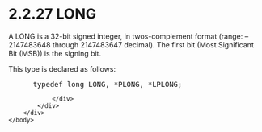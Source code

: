 <html dir="LTR" xmlns:mshelp="http://msdn.microsoft.com/mshelp" xmlns:ddue="http://ddue.schemas.microsoft.com/authoring/2003/5" xmlns:xlink="http://www.w3.org/1999/xlink" xmlns:tool="http://www.microsoft.com/tooltip">
    <head>
        <meta http-equiv="Content-Type" content="text/html; CHARSET=utf-8"></meta>
        <meta name="save" content="history"></meta>
        <title>2.2.27 LONG</title>
        <xml>
            <mshelp:toctitle title="2.2.27 LONG"></mshelp:toctitle>
            <mshelp:rltitle title="[MS-DTYP]: LONG"></mshelp:rltitle>
            <mshelp:keyword index="A" term="29d44d70-382f-4998-9d76-8a1fe93e445c"></mshelp:keyword>
            <mshelp:attr name="DCSext.ContentType" value="open specification"></mshelp:attr>
            <mshelp:attr name="AssetID" value="29d44d70-382f-4998-9d76-8a1fe93e445c"></mshelp:attr>
            <mshelp:attr name="TopicType" value="kbRef"></mshelp:attr>
            <mshelp:attr name="DCSext.Title" value="[MS-DTYP]: LONG" />
        </xml>
    </head>
    <body>
        <div id="header">
            <h1 class="heading">2.2.27 LONG</h1>
        </div>
        <div id="mainSection">
            <div id="mainBody">
                <div id="allHistory" class="saveHistory"></div>
                <div id="sectionSection0" class="section" name="collapseableSection">
                    

<p>A LONG is a 32-bit signed integer, in twos-complement format
(range: –2147483648 through 2147483647 decimal). The first bit (Most
Significant Bit (MSB)) is the signing bit.</p>

<p>This type is declared as follows:</p>

<dl>
<dd>
<div><pre> typedef long LONG, *PLONG, *LPLONG;
</pre></div>
</dd></dl>


                </div>
            </div>
        </div>
    </body>
</html>